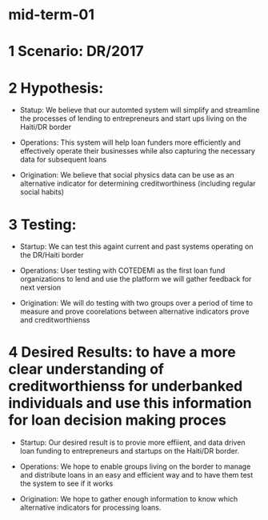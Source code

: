 # mid-term-01  

# 1 Scenario: DR/2017

# 2 Hypothesis: 

* Statup: We believe that our automted system will simplify and streamline the processes of lending to entrepreneurs and start ups living on the Haiti/DR border

* Operations: This system will help loan funders more efficiently and effectively operate their businesses while also capturing the necessary data for subsequent loans

* Origination: We believe that social physics data can be use as an alternative indicator for determining creditworthiness (including regular social habits)

# 3 Testing: 

* Startup: We can test this againt current and past systems operating on the DR/Haiti border

* Operations: User testing with COTEDEMI as the first loan fund organizations to lend and use the platform we will gather feedback for next version

* Origination: We will do testing with two groups over a period of time to measure and prove coorelations between alternative indicators prove and creditworthienss

# 4 Desired Results: to have a more clear understanding of creditworthienss for underbanked individuals and use this information for loan decision making proces 

* Startup: Our desired result is to provie more effiient, and data driven loan funding to entrepreneurs and startups on the Haiti/DR border. 

* Operations: We hope to enable groups living on the border to manage and distribute loans in an easy and efficient way and to have them test the system to see if it works

* Origination: We hope to gather enough information to know which alternative indicators for processing loans.
